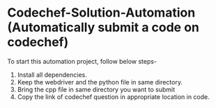 # Codechef-Solution-Automation (Automatically submit a code on codechef)
To start this automation project, follow below steps- 
1) Install all dependencies.
3) Keep the webdriver and the python file in same directory.
4) Bring the cpp file in same directory you want to submit
6) Copy the link of codechef question in appropriate location in code.
